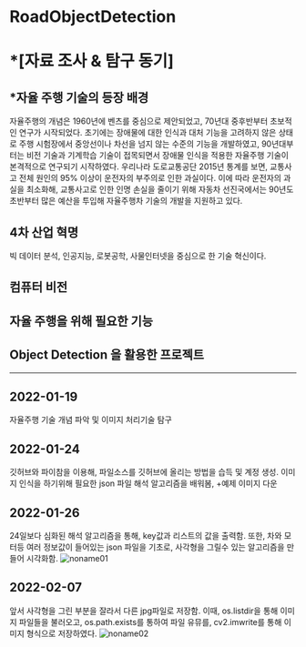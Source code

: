 # RoadObjectDetection


*[자료 조사 & 탐구 동기]
=============
*자율 주행 기술의 등장 배경
-------------

자율주행의 개념은 1960년에 벤츠를 중심으로 제안되었고,
70년대 중후반부터 초보적인 연구가 시작되었다.
초기에는 장애물에 대한 인식과 대처 기능을
고려하지 않은 상태로 주행 시험장에서 중앙선이나
차선을 넘지 않는 수준의 기능을 개발하였고,
90년대부터는 비전 기술과 기계학습 기술이
접목되면서 장애물 인식을 적용한 자율주행 기술이
본격적으로 연구되기 시작하였다.
우리나라 도로교통공단 2015년 통계를 보면, 교통사고 전체 원인의 95%
이상이 운전자의 부주의로 인한 과실이다. 이에
따라 운전자의 과실을 최소화해, 교통사고로 인한
인명 손실을 줄이기 위해 자동차 선진국에서는
90년도 초반부터 많은 예산을 투입해 자율주행차 기술의 개발을 지원하고 있다. 

4차 산업 혁명
-------------
빅 데이터 분석, 인공지능, 로봇공학, 사물인터넷을 중심으로 한 기술 혁신이다.

컴퓨터 비전
-------------


자율 주행을 위해 필요한 기능
-------------


Object Detection 을 활용한 프로젝트
-------------


---------------------------------------
2022-01-19
-------------
자율주행 기술 개념 파악 및 이미지 처리기술 탐구

2022-01-24
-------------
깃허브와 파이참을 이용해, 파일소스를 깃허브에 올리는 방법을 습득 및 계정 생성.
이미지 인식을 하기위해 필요한 json 파일 해석 알고리즘을 배워봄,
+예제 이미지 다운

2022-01-26
-------------
24일보다 심화된 해석 알고리즘을 통해, key값과 리스트의 값을 출력함.
또한, 차와 모터등 여러 정보값이 들어있는 json 파일을 기초로,
사각형을 그릴수 있는 알고리즘을 만들어 시각화함.
![noname01](https://user-images.githubusercontent.com/98321404/153199877-33cbebf2-a660-479d-b922-dab9c8070ba1.jpg)





2022-02-07
-------------
앞서 사각형을 그린 부분을 잘라서 다른 jpg파일로 저장함.
이때, os.listdir을 통해 이미지 파일들을 불러오고, os.path.exists를 통하여 파일 유뮤를,
cv2.imwrite를 통해 이미지 형식으로 저장하였다.
![noname02](https://user-images.githubusercontent.com/98321404/153199888-9ec72d85-75f2-49a6-aee1-6b5fefc75b4e.jpg)

